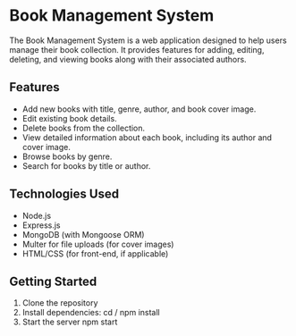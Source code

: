 # Book Management System

The Book Management System is a web application designed to help users manage their book collection. It provides features for adding, editing, deleting, and viewing books along with their associated authors.

## Features

- Add new books with title, genre, author, and book cover image.
- Edit existing book details.
- Delete books from the collection.
- View detailed information about each book, including its author and cover image.
- Browse books by genre.
- Search for books by title or author.

## Technologies Used

- Node.js
- Express.js
- MongoDB (with Mongoose ORM)
- Multer for file uploads (for cover images)
- HTML/CSS (for front-end, if applicable)

## Getting Started

1. Clone the repository
2. Install dependencies:
   cd /
   npm install
3. Start the server
   npm start
